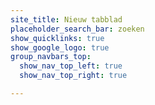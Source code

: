 ```yaml
---
site_title: Nieuw tabblad
placeholder_search_bar: zoeken
show_quicklinks: true
show_google_logo: true
group_navbars_top:
  show_nav_top_left: true
  show_nav_top_right: true

---
```

